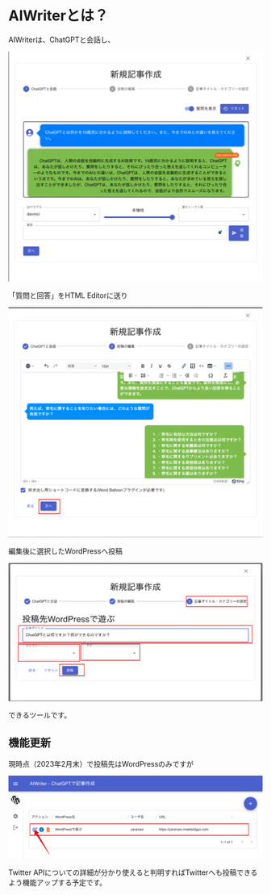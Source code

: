 # AIWriterとは？

AIWriterは、ChatGPTと会話し、

![chat](../images/06_postSteps/05-01-creatPost05.png)

「質問と回答」をHTML Editorに送り

![edit](../images/06_postSteps/05-01-creatPost09.png)

編集後に選択したWordPressへ投稿

![post](../images/06_postSteps/05-01-creatPost10.png)

できるツールです。

## 機能更新

現時点（2023年2月末）で投稿先はWordPressのみですが

![wordpress](../images/06_postSteps/05-01-creatPost01.png)

Twitter APIについての詳細が分かり使えると判明すればTwitterへも投稿できるよう機能アップする予定です。
